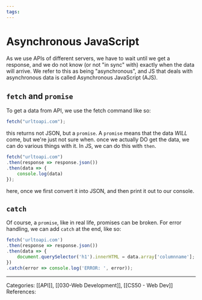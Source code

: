 ```yaml
---
tags:
---
```

# Asynchronous JavaScript
As we use APIs of different servers, we have to wait until we get a response, and we do not know (or not "in sync" with) exactly when the data will arrive. We refer to this as being "asynchronous", and JS that deals with asynchronous data is called Asynchronous JavaScript (AJS).

## `fetch` and `promise`
To get a data from API, we use the fetch command like so:
```js
fetch("urltoapi.com");
```
this returns not JSON, but a `promise`. A `promise` means that the data _WILL_ come, but we're just not sure when. once we actually DO get the data, we can do various things with it. In JS, we can do this with `then`.
```js
fetch("urltoapi.com")
.then(response => response.json())
.then(data => {
	console.log(data)
});
```
here, once we first convert it into JSON, and then print it out to our console.

## `catch`
Of course, a `promise`, like in real life, promises can be broken. For error handling, we can add `catch` at the end, like so:
```js
fetch('urltoapi.com')
.then(response => response.json())
.then(data => {
	document.querySelector('h1').innerHTML = data.array['columnname'];
})
.catch(error => console.log('ERROR: ', error));
```

---
Categories: [[API]], [[030-Web Development]], [[CS50 - Web Dev]]
References:
